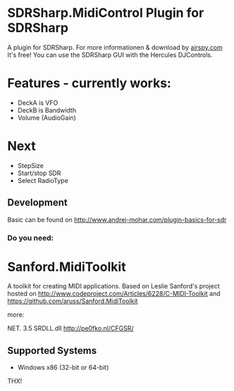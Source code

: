 SDRSharp.MidiControl Plugin for SDRSharp
====================

A plugin for SDRSharp. For more informationen & download by [airspy.com](http://airspy.com/download/) It's free! 
You can use the SDRSharp GUI with the Hercules DJControls. 

# Features - currently works:

- DeckA is VFO
- DeckB is Bandwidth
- Volume (AudioGain)

# Next

- StepSize
- Start/stop SDR
- Select RadioType


## Development 
Basic can be found on http://www.andrej-mohar.com/plugin-basics-for-sdr


### Do you need:

# Sanford.MidiToolkit

A toolkit for creating MIDI applications.
Based on Leslie Sanford's project hosted on http://www.codeproject.com/Articles/6228/C-MIDI-Toolkit
and https://github.com/aruss/Sanford.MidiToolkit

more:

NET. 3.5
SRDLL.dll http://pe0fko.nl/CFGSR/ 

## Supported Systems

- Windows x86 (32-bit or 64-bit)


THX!
